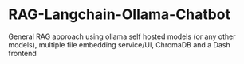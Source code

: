 # RAG-Langchain-Ollama-Chatbot
General RAG approach using ollama self hosted models (or any other models), multiple file embedding service/UI, ChromaDB and a Dash frontend 
